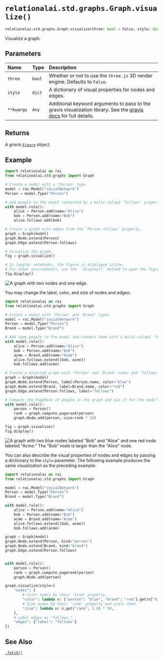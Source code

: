 # `relationalai.std.graphs.Graph.visualize()`

```python
relationalai.std.graphs.Graph.visualize(three: bool = False, style: dict = {}, **kwargs) -> Figure
```

Visualize a graph.

## Parameters

| Name | Type | Description |
| :--- | :--- | :------ |
| `three` | `bool` | Whether or not to use the `three.js` 3D render engine. Defaults to `False`. |
| `style` | `dict` | A dictionary of visual properties for nodes and edges. |
| `**kwargs` | `Any` | Additional keyword arguments to pass to the gravis visualization library. See the [gravis docs](https://robert-haas.github.io/gravis-docs/index.html) for full details. |

## Returns

A gravis [`Figure`](https://robert-haas.github.io/gravis-docs/rst/api/figure.html) object.

## Example

```python
import relationalai as rai
from relationalai.std.graphs import Graph

# Create a model with a 'Person' type.
model = rai.Model("socialNetwork")
Person = model.Type("Person")

# Add people to the model connected by a multi-valued 'follows' property.
with model.rule():
    alice = Person.add(name="Alice")
    bob = Person.add(name="Bob")
    alice.follows.add(bob)

# Create a graph with edges from the `Person.follows` property.
graph = Graph(model)
graph.Node.extend(Person)
graph.Edge.extend(Person.follows)

# Visualize the graph.
fig = graph.visualize()

# In Jupyter notebooks, the figure is displayed inline.
# For other environments, use the `.display()` method to open the figure in a new browser window.
fig.display()
```

![A graph with two nodes and one edge.](./img/graph-viz.png)

You may change the label, color, and size of nodes and edges:

```python
import relationalai as rai
from relationalai.std.graphs import Graph

# Create a model with 'Person' and 'Brand' types.
model = rai.Model("socialNetwork")
Person = model.Type("Person")
Brand = model.Type("Brand")

# Add some people to the model and connect them with a multi-valued `follows` property.
with model.rule():
    alice = Person.add(name="Alice")
    bob = Person.add(name="Bob")
    acme = Brand.add(name="Acme")
    alice.follows.extend([bob, acme])
    bob.follows.add(acme)

# Create a directed graph with 'Person' and 'Brand' nodes and 'follows' edges.
graph = Graph(model)
graph.Node.extend(Person, label=Person.name, color="blue")
graph.Node.extend(Brand, label=Brand.name, color="red")
graph.Edge.extend(Person.follows, label="follows")

# Compute the PageRank of people in the graph and use it for the node's size.
with model.rule():
    person = Person()
    rank = graph.compute.pagerank(person)
    graph.Node.add(person, size=rank * 50)

fig = graph.visualize()
fig.display()
```

![A graph with two blue nodes labeled "Bob" and "Alice" and one red node labeled "Acme." The "Bob" node is larger than the "Alice" node.](./img/graph-viz-with-labels-and-colors.png)

You can also describe the visual properties of nodes and edges by passing a dictionary to the `style` parameter.
The following example produces the same visualization as the preceding example:

```python
import relationalai as rai
from relationalai.std.graphs import Graph

model = rai.Model("socialNetwork")
Person = model.Type("Person")
Brand = model.Type("Brand")

with model.rule():
    alice = Person.add(name="Alice")
    bob = Person.add(name="Bob")
    acme = Brand.add(name="Acme")
    alice.follows.extend([bob, acme])
    bob.follows.add(acme)

graph = Graph(model)
graph.Node.extend(Person, kind="person")
graph.Node.extend(Brand, kind="brand")
graph.Edge.extend(Person.follows)


with model.rule():
    person = Person()
    rank = graph.compute.pagerank(person)
    graph.Node.add(person)

graph.visualize(style={
    "nodes": {
        # Color nodes by their 'kind' property.
        "color": lambda n: {"person": "blue", "brand": "red"}.get(n["kind"]),
        # Size nodes by their 'rank' property and scale them.
        "size": lambda n: n.get("rank", 1.0) * 50,
    },
    # Label edges as "follows."
    "edges": {"label": "follows"}
})
```

## See Also

[`.fetch()`](./fetch.md)
